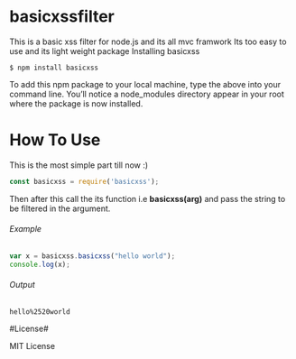 # basicxssfilter
This is a basic xss filter for node.js and its all mvc framwork
Its too easy to use and its light weight package
Installing basicxss
```
$ npm install basicxss
```

To add this npm package to your local machine, type the above into your command line. You’ll notice a node_modules directory appear in your root where the package is now installed.

# How To Use
This is the most simple part till now :)
```javascript
const basicxss = require('basicxss');
```

Then after this call the its function i.e **basicxss(arg)** and pass the string to be filtered in the argument.

###### Example
```javascript
var x = basicxss.basicxss("hello world");
console.log(x);
```
###### Output
`hello%2520world`

#License#

MIT License
